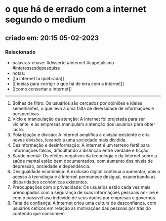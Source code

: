 # o que há de errado com a internet segundo o medium

## criado em: 20:15 05-02-2023

### Relacionado

- palavras-chave: #disserte #internet #capetalismo #interessesdepesquisa 
- notas: 
- [[a internet ta quebrada]]
- [[ ideias para corrigir o que há de erra com a internet]]
- [[como consertar a internet]]
---

1. Bolhas de filtro: Os usuários são cercados por opiniões e ideias semelhantes, o que leva a uma falta de diversidade de informações e perspectivas.
2. Vício e manipulação da atenção: A Internet foi projetada para ser viciante, e as empresas manipulam a atenção dos usuários para obter lucro.
3. Polarização e divisão: A Internet amplifica a divisão existente e cria novas divisões, levando a uma sociedade mais dividida.
4. Desinformação e desinformação: A Internet é um terreno fértil para informações falsas, dificultando a distinção entre verdade e ficção.
5. Saúde mental: Os efeitos negativos da tecnologia e da Internet sobre a saúde mental estão bem documentados, com aumento dos níveis de depressão, ansiedade e dependência.
6. Desigualdade econômica: A exclusão digital continua a aumentar, pois o acesso à tecnologia e à Internet permanece desigual, exacerbando as disparidades econômicas existentes.
7. Preocupações com a privacidade: Os usuários estão cada vez mais preocupados com a segurança de suas informações pessoais on-line e com o possível uso indevido de seus dados por empresas e governos.
8. Falta de confiança: A Internet criou uma cultura de desconfiança, com usuários céticos em relação às motivações das pessoas por trás do conteúdo que consomem.